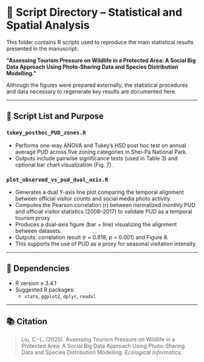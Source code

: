 # 📂 Script Directory – Statistical and Spatial Analysis

This folder contains R scripts used to reproduce the main statistical results presented in the manuscript:

**"Assessing Tourism Pressure on Wildlife in a Protected Area: A Social Big Data Approach Using Photo-Sharing Data and Species Distribution Modelling."**

Although the figures were prepared externally, the statistical procedures and data necessary to regenerate key results are documented here.

---

## 🧪 Script List and Purpose

### `tukey_posthoc_PUD_zones.R`
- Performs one-way ANOVA and Tukey’s HSD post hoc test on annual average PUD across five zoning categories in Shei-Pa National Park.
- Outputs include pairwise significance tests (used in Table 3) and optional bar chart visualization (Fig. 7).

### `plot_observed_vs_pud_dual_axis.R` 
-  Generates a dual Y-axis line plot comparing the temporal alignment between official visitor counts and social media photo activity.
-  Computes the Pearson correlation (r) between normalized monthly PUD and official visitor statistics (2008–2017) to validate PUD as a temporal tourism proxy
-  Produces a dual-axis figure (bar + line) visualizing the alignment between datasets.
-  Outputs: correlation result (r = 0.818, p = 0.001) and Figure 8.
-  This supports the use of PUD as a proxy for seasonal visitation intensity.

---

## 🔧 Dependencies
- R version ≥ 3.4.1
- Suggested R packages:
  - `stats`, `ggplot2`, `dplyr`, `readxl`

---

## 📚 Citation

> Liu, C.-L. (2025). Assessing Tourism Pressure on Wildlife in a Protected Area: A Social Big Data Approach Using Photo-Sharing Data and Species Distribution Modelling. _Ecological Informatics._

